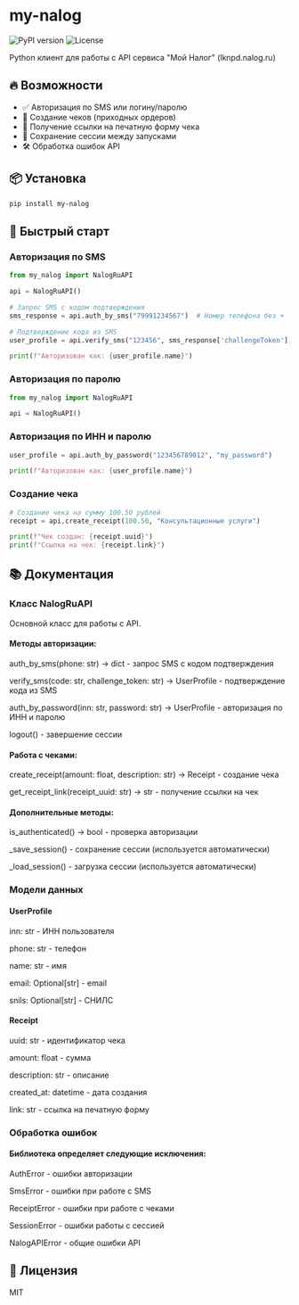 # my-nalog

<img src="https://img.shields.io/pypi/v/my-nalog?style=flat-square" alt="PyPI version">
<img src="https://img.shields.io/badge/license-MIT-green?style=flat-square" alt="License">

Python клиент для работы с API сервиса "Мой Налог" (lknpd.nalog.ru)

## 🔥 Возможности

- ✅ Авторизация по SMS или логину/паролю
- 🧾 Создание чеков (приходных ордеров)
- 🔗 Получение ссылки на печатную форму чека
- 💾 Сохранение сессии между запусками
- 🛠 Обработка ошибок API

## 📦 Установка

```bash
pip install my-nalog
```

## 🚀 Быстрый старт

### Авторизация по SMS

```python
from my_nalog import NalogRuAPI

api = NalogRuAPI()

# Запрос SMS с кодом подтверждения
sms_response = api.auth_by_sms("79991234567")  # Номер телефона без +

# Подтверждение кода из SMS
user_profile = api.verify_sms("123456", sms_response['challengeToken'])

print(f"Авторизован как: {user_profile.name}")
```

### Авторизация по паролю

```python
from my_nalog import NalogRuAPI

api = NalogRuAPI()
```

### Авторизация по ИНН и паролю

```python
user_profile = api.auth_by_password("123456789012", "my_password")

print(f"Авторизован как: {user_profile.name}")
```

### Создание чека

```python
# Создание чека на сумму 100.50 рублей
receipt = api.create_receipt(100.50, "Консультационные услуги")

print(f"Чек создан: {receipt.uuid}")
print(f"Ссылка на чек: {receipt.link}")
```

## 📚 Документация
### Класс NalogRuAPI

Основной класс для работы с API.

#### Методы авторизации:

auth_by_sms(phone: str) -> dict - запрос SMS с кодом подтверждения

verify_sms(code: str, challenge_token: str) -> UserProfile - подтверждение кода из SMS

auth_by_password(inn: str, password: str) -> UserProfile - авторизация по ИНН и паролю

logout() - завершение сессии

#### Работа с чеками:

create_receipt(amount: float, description: str) -> Receipt - создание чека

get_receipt_link(receipt_uuid: str) -> str - получение ссылки на чек

#### Дополнительные методы:

is_authenticated() -> bool - проверка авторизации

_save_session() - сохранение сессии (используется автоматически)

_load_session() - загрузка сессии (используется автоматически)

### Модели данных

#### UserProfile

inn: str - ИНН пользователя

phone: str - телефон

name: str - имя

email: Optional[str] - email

snils: Optional[str] - СНИЛС

#### Receipt

uuid: str - идентификатор чека

amount: float - сумма

description: str - описание

created_at: datetime - дата создания

link: str - ссылка на печатную форму

### Обработка ошибок

#### Библиотека определяет следующие исключения:

AuthError - ошибки авторизации

SmsError - ошибки при работе с SMS

ReceiptError - ошибки при работе с чеками

SessionError - ошибки работы с сессией

NalogAPIError - общие ошибки API

## 📜 Лицензия
MIT
